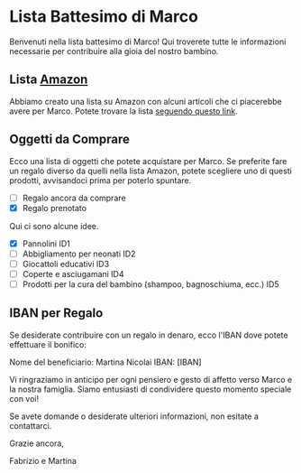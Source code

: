 # Lista Battesimo di Marco

Benvenuti nella lista battesimo di Marco! 
Qui troverete tutte le informazioni necessarie per contribuire alla gioia del nostro bambino.

## Lista [Amazon](https://www.amazon.it/baby-reg/martina-nicolai-aprile-2023-roma/3SZUIOQ5MSV15?ref_=cm_sw_r_mwn_dp_5628JE3ZEH41NAD7G5TS)

Abbiamo creato una lista su Amazon con alcuni articoli che ci piacerebbe avere per Marco. Potete trovare la lista [seguendo questo link](https://www.amazon.it/baby-reg/martina-nicolai-aprile-2023-roma/3SZUIOQ5MSV15?ref_=cm_sw_r_mwn_dp_5628JE3ZEH41NAD7G5TS).

## Oggetti da Comprare

Ecco una lista di oggetti che potete acquistare per Marco. Se preferite fare un regalo diverso da quelli nella lista Amazon, potete scegliere uno di questi prodotti, avvisandoci prima per poterlo spuntare. 
- [ ] Regalo ancora da comprare
- [X] Regalo prenotato
 
Qui ci sono alcune idee.


- [X] Pannolini ID1
- [ ] Abbigliamento per neonati ID2
- [ ] Giocattoli educativi ID3
- [ ] Coperte e asciugamani ID4 
- [ ] Prodotti per la cura del bambino (shampoo, bagnoschiuma, ecc.) ID5

## IBAN per Regalo

Se desiderate contribuire con un regalo in denaro, ecco l'IBAN dove potete effettuare il bonifico:

Nome del beneficiario: Martina Nicolai
IBAN: [IBAN]

Vi ringraziamo in anticipo per ogni pensiero e gesto di affetto verso Marco e la nostra famiglia. 
Siamo entusiasti di condividere questo momento speciale con voi!

Se avete domande o desiderate ulteriori informazioni, non esitate a contattarci.

Grazie ancora,

Fabrizio e Martina


